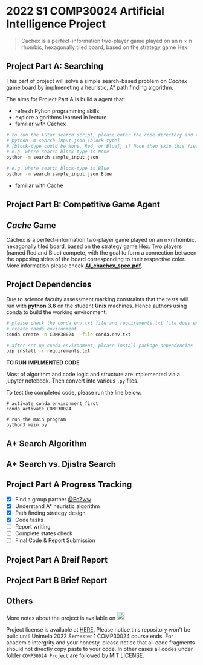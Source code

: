 # 2022 S1 COMP30024 Artificial Intelligence Project

> Cachex is a perfect-information two-player game played on an n × n rhombic, hexagonally tiled board, based on the strategy game Hex.

## Project Part A: Searching

This part of project will solve a simple search-based problem on _Cachex_ game board by implmeneting a heuristic, A\* path finding algorithm.

The aims for Project Part A is build a agent that:

- refresh Pyhon programming skills
- explore algorithms learned in lecture
- familiar with Cachex

```bash
# to run the AStar search script, please enter the code directory and run the following command
# python -m search input.json [block-type]
# [block-type could be None, Red, or Blue], if None then skip this field
# e.g. where search block-type is None
python -m search sample_input.json 

# e.g. where search block-type is Blue
python -m search sample_input.json Blue
```

- familiar with Cache

## Project Part B: Competitive Game Agent

## _Cache_ Game

Cachex is a perfect-information two-player game played on an n×nrhombic, hexagonally tiled board, based on the strategy game Hex. Two players (named Red and Blue) compete, with the goal to form a connection between the opposing sides of the board corresponding to their respective color. More information please check **[AI_chachex_spec.pdf]("https://github.com/chuangyu-hscy/legendary-succotash/blob/master/COMP30024%20Project/COMP30024%20Project%20Part%20A/specification/AI_cachex_spec.pdf")**.

## Project Dependencies

Due to science faculty assessment marking constraints that the tests will run with **python 3.6** on the student **Unix** machines.
Hence authors using conda to build the working environment.

```bash
# please check the conda_env.txt file and requirements.txt file does exist
# create conda environment
conda create -n COMP30024 --file conda.env.txt

# after set up conda environment, please install package dependencies
pip install -r requirements.txt
```

**TO RUN IMPLMENTED CODE**

Most of algorithm and code logic and structure are implemented via a jupyter notebook. Then convert into various `.py` files.

To test the completed code, please run the line below.

```
# activate conda environment first
conda activate COMP30024

# run the main program
python3 main.py
```

## A\* Search Algorithm

## A\* Search vs. Djistra Search

## Project Part A Progress Tracking

- [x] Find a group partner [@EcZww](https://github.com/EcZww)
- [x] Understand A\* heuristic algorithm
- [x] Path finding strategy design
- [x] Code tasks
- [ ] Report writing
- [ ] Complete states check
- [ ] Final Code & Report Submission

## Project Part A Breif Report

## Project Part B Brief Report

## Others

<p>More notes about the project is available on <a href='https://www.notion.so/huangsunchuangyu/Project-Part-A-97ad43542a9a42d39433a14d834102f8'><img height=20 src="https://img.shields.io/badge/Notion-000000?style=for-the-badge&logo=notion&logoColor=white" alt='notion'></a></p>

Project license is available at [HERE](https://github.com/chuangyu-hscy/legendary-succotash/blob/master/COMP30024%20Project/LICENSE). Please notice this repository won't be pulic until Unimelb 2022 Semester 1 COMP30024 course ends. For academic intergrity and your honesty, please notice that all code fragments should not directly copy paste to your code. In other cases all codes under folder `COMP30024 Project` are followed by MIT LICENSE.

